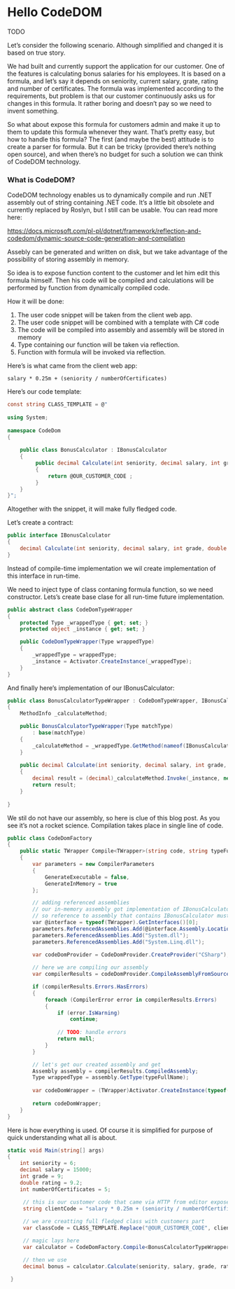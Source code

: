 ﻿# Hello CodeDOM

<!-- Id: codedom  -->
<!-- Categories: C# -->
<!-- Date: 20200319 -->

<!-- #header -->
TODO
<!-- #endheader -->

Let’s consider the following scenario. Although simplified and changed it is based on true story.

We had built and currently support the application for our customer. One of the features is calculating bonus salaries for his employees.
It is based on a formula, and let’s say it depends on seniority, current salary, grate, rating and number of certificates. The formula was implemented according to the requirements, but problem is that our customer continuously asks us for changes in this formula. It rather boring and doesn’t pay so we need to invent something.

So what about expose this formula for customers admin and make it up to them to update this formula whenever they want. That’s pretty easy, but how to handle this formula?
The first (and maybe the best) attitude is to create a parser for formula. But it can be tricky (provided there’s nothing open source), and when there’s no budget for such a solution we can think of CodeDOM technology.

### What is CodeDOM?

CodeDOM technology enables us to dynamically compile and run .NET assembly out of string containing .NET code. It’s a little bit obsolete and currently replaced by Roslyn, but I still can be usable.  You can read more here:

https://docs.microsoft.com/pl-pl/dotnet/framework/reflection-and-codedom/dynamic-source-code-generation-and-compilation

Assebly can be generated and written on disk, but we take advantage of the possibility of storing assembly in memory.

So idea is to expose function content to the customer and let him edit this formula himself. Then his code will be compiled and calculations will be performed by function from dynamically compiled code.

How it will be done:

1. The user code snippet will be taken from the client web app.
2. The user code snippet will be combined with a template with C# code
3. The code will be compiled into assembly and assembly will be stored in memory
4. Type containing our function will be taken via reflection.
5. Function with formula will be invoked via reflection.

Here’s is what came from the client web app:

``` code
salary * 0.25m + (seniority / numberOfCertificates)
```

Here’s our code template:

``` csharp
const string CLASS_TEMPLATE = @"
 
using System;
 
namespace CodeDom
{
  
    public class BonusCalculator : IBonusCalculator
    {      
         public decimal Calculate(int seniority, decimal salary, int grade, double rating, int numberOfCertificates)
         {
             return @OUR_CUSTOMER_CODE ;
         }
    }
}";
```

Altogether with the snippet, it will make fully fledged code.

Let’s create a contract:

``` csharp
public interface IBonusCalculator
{
    decimal Calculate(int seniority, decimal salary, int grade, double rating, int numberOfCertificates);
}
```

Instead of compile-time implementation we  wil create implementation of this interface in run-time.

We need to inject type of class contaning formula function, so we need constructor. Lets’s create base clase for all run-time future implementation.

``` csharp
public abstract class CodeDomTypeWrapper
{
    protected Type _wrappedType { get; set; }
    protected object _instance { get; set; }

    public CodeDomTypeWrapper(Type wrappedType)
    {
        _wrappedType = wrappedType;
        _instance = Activator.CreateInstance(_wrappedType);
    }
}
```

And finally here’s implementation of our IBonusCalculator:

``` csharp
public class BonusCalculatorTypeWrapper : CodeDomTypeWrapper, IBonusCalculator
{
    MethodInfo _calculateMethod;

    public BonusCalculatorTypeWrapper(Type matchType)
        : base(matchType)
    {
        _calculateMethod = _wrappedType.GetMethod(nameof(IBonusCalculator.Calculate));
    }
    
    public decimal Calculate(int seniority, decimal salary, int grade, double rating, int numberOfCertificates)
    {
        decimal result = (decimal)_calculateMethod.Invoke(_instance, new object[] { seniority, salary, grade, rating, numberOfCertificates });       
        return result;
    }
  
}
```

We stil do not have our assembly, so here is clue of this blog post. As you see it’s not a rocket science. Compilation takes place in single line of code.

``` csharp
public class CodeDomFactory
{
    public static TWrapper Compile<TWrapper>(string code, string typeFullName) where TWrapper : CodeDomTypeWrapper
    {
        var parameters = new CompilerParameters
        {
            GenerateExecutable = false,
            GenerateInMemory = true
        };

        // adding referenced assemblies
        // our in-memory assembly got implementation of IBonusCalculator,
        // so reference to assembly that contains IBonusCalculator must be also added
        var @interface = typeof(TWrapper).GetInterfaces()[0];
        parameters.ReferencedAssemblies.Add(@interface.Assembly.Location);
        parameters.ReferencedAssemblies.Add("System.dll");
        parameters.ReferencedAssemblies.Add("System.Linq.dll");
         
        var codeDomProvider = CodeDomProvider.CreateProvider("CSharp");

        // here we are compiling our assembly
        var compilerResults = codeDomProvider.CompileAssemblyFromSource(parameters, code);

        if (compilerResults.Errors.HasErrors)
        {
            foreach (CompilerError error in compilerResults.Errors)
            {
                if (error.IsWarning)
                    continue;
                
                // TODO: handle errors
                return null;
            }
        }

        // let's get our created assembly and get
        Assembly assembly = compilerResults.CompiledAssembly;
        Type wrappedType = assembly.GetType(typeFullName);
        
        var codeDomWrapper = (TWrapper)Activator.CreateInstance(typeof(TWrapper), new object[] { wrappedType });
        
        return codeDomWrapper;
    }
}
```

Here is how everything is used. Of course it is simplified for purpose of quick understanding what all is about.

``` csharp
static void Main(string[] args)
{
    int seniority = 6;
    decimal salary = 15000;
    int grade = 9;
    double rating = 9.2;
    int numberOfCertificates = 5;

     // this is our customer code that came via HTTP from editor exposed to customer
     string clientCode = "salary * 0.25m + (seniority / numberOfCertificates)";
 
     // we are creatting full fledged class with customers part
     var classCode = CLASS_TEMPLATE.Replace("@OUR_CUSTOMER_CODE", clientCode);

     // magic lays here
     var calculator = CodeDomFactory.Compile<BonusCalculatorTypeWrapper>(classCode,"CodeDom.BonusCalculator");

     // then we use
     decimal bonus = calculator.Calculate(seniority, salary, grade, rating, numberOfCertificates);

 }
``` 

